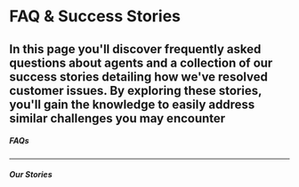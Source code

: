 # FAQ & Success Stories

In this page you'll discover frequently asked questions about agents and a collection of our success stories detailing how we've resolved customer issues. By exploring these stories, you'll gain the knowledge to easily address similar challenges you may encounter 
---
##### FAQs


---
##### Our Stories
